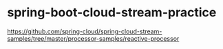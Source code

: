 # spring-boot-cloud-stream-practice

https://github.com/spring-cloud/spring-cloud-stream-samples/tree/master/processor-samples/reactive-processor
